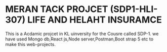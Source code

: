 # MERAN TACK PROJCET (SDP1-HLI-307) LIFE AND HELAHT INSURAMCE
This is a Acdamic projcet in KL uinversity for the Cousre called SDP-1.
we have used Mongo db,React js,Node server,Postman,Boot strap 5 etc to make this web-projects.
